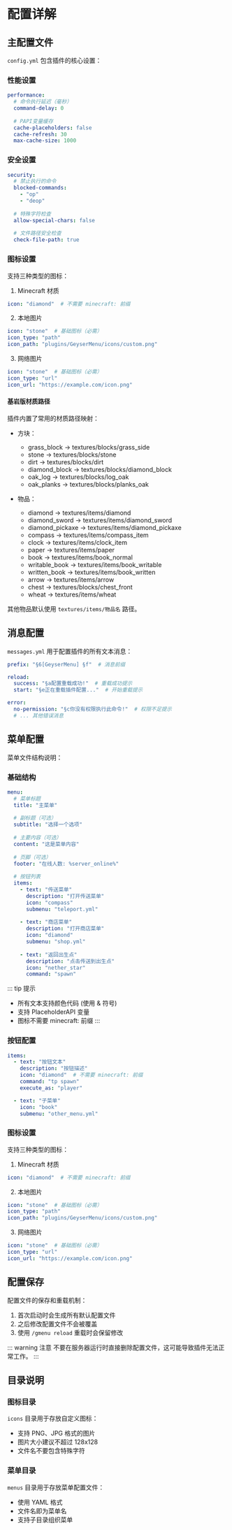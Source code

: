 # 配置详解

## 主配置文件

`config.yml` 包含插件的核心设置：

### 性能设置

```yaml
performance:
  # 命令执行延迟（毫秒）
  command-delay: 0
  
  # PAPI变量缓存
  cache-placeholders: false
  cache-refresh: 30
  max-cache-size: 1000
```

### 安全设置

```yaml
security:
  # 禁止执行的命令
  blocked-commands:
    - "op"
    - "deop"
  
  # 特殊字符检查
  allow-special-chars: false
  
  # 文件路径安全检查
  check-file-path: true
```

### 图标设置

支持三种类型的图标：

1. Minecraft 材质
```yaml
icon: "diamond"  # 不需要 minecraft: 前缀
```

2. 本地图片
```yaml
icon: "stone"  # 基础图标（必需）
icon_type: "path"
icon_path: "plugins/GeyserMenu/icons/custom.png"
```

3. 网络图片
```yaml
icon: "stone"  # 基础图标（必需）
icon_type: "url"
icon_url: "https://example.com/icon.png"
```

#### 基岩版材质路径

插件内置了常用的材质路径映射：

- 方块：
  - grass_block -> textures/blocks/grass_side
  - stone -> textures/blocks/stone
  - dirt -> textures/blocks/dirt
  - diamond_block -> textures/blocks/diamond_block
  - oak_log -> textures/blocks/log_oak
  - oak_planks -> textures/blocks/planks_oak

- 物品：
  - diamond -> textures/items/diamond
  - diamond_sword -> textures/items/diamond_sword
  - diamond_pickaxe -> textures/items/diamond_pickaxe
  - compass -> textures/items/compass_item
  - clock -> textures/items/clock_item
  - paper -> textures/items/paper
  - book -> textures/items/book_normal
  - writable_book -> textures/items/book_writable
  - written_book -> textures/items/book_written
  - arrow -> textures/items/arrow
  - chest -> textures/blocks/chest_front
  - wheat -> textures/items/wheat

其他物品默认使用 `textures/items/物品名` 路径。

## 消息配置

`messages.yml` 用于配置插件的所有文本消息：

```yaml
prefix: "§6[GeyserMenu] §f"  # 消息前缀

reload:
  success: "§a配置重载成功!"  # 重载成功提示
  start: "§e正在重载插件配置..."  # 开始重载提示

error:
  no-permission: "§c你没有权限执行此命令!"  # 权限不足提示
  # ... 其他错误消息
```

## 菜单配置

菜单文件结构说明：

### 基础结构

```yaml
menu:
  # 菜单标题
  title: "主菜单"
  
  # 副标题（可选）
  subtitle: "选择一个选项"
  
  # 主要内容（可选）
  content: "这是菜单内容"
  
  # 页脚（可选）
  footer: "在线人数: %server_online%"
  
  # 按钮列表
  items:
    - text: "传送菜单"
      description: "打开传送菜单"
      icon: "compass"
      submenu: "teleport.yml"
    
    - text: "商店菜单"
      description: "打开商店菜单"
      icon: "diamond"
      submenu: "shop.yml"
    
    - text: "返回出生点"
      description: "点击传送到出生点"
      icon: "nether_star"
      command: "spawn"
```

::: tip 提示
- 所有文本支持颜色代码 (使用 & 符号)
- 支持 PlaceholderAPI 变量
- 图标不需要 minecraft: 前缀
:::

### 按钮配置

```yaml
items:
  - text: "按钮文本"
    description: "按钮描述"
    icon: "diamond"  # 不需要 minecraft: 前缀
    command: "tp spawn"
    execute_as: "player"

  - text: "子菜单"
    icon: "book"
    submenu: "other_menu.yml"
```

### 图标设置

支持三种类型的图标：

1. Minecraft 材质
```yaml
icon: "diamond"  # 不需要 minecraft: 前缀
```

2. 本地图片
```yaml
icon: "stone"  # 基础图标（必需）
icon_type: "path"
icon_path: "plugins/GeyserMenu/icons/custom.png"
```

3. 网络图片
```yaml
icon: "stone"  # 基础图标（必需）
icon_type: "url"
icon_url: "https://example.com/icon.png"
```

## 配置保存

配置文件的保存和重载机制：

1. 首次启动时会生成所有默认配置文件
2. 之后修改配置文件不会被覆盖
3. 使用 `/gmenu reload` 重载时会保留修改

::: warning 注意
不要在服务器运行时直接删除配置文件，这可能导致插件无法正常工作。
::: 

## 目录说明

### 图标目录

`icons` 目录用于存放自定义图标：
- 支持 PNG、JPG 格式的图片
- 图片大小建议不超过 128x128
- 文件名不要包含特殊字符

### 菜单目录

`menus` 目录用于存放菜单配置文件：
- 使用 YAML 格式
- 文件名即为菜单名
- 支持子目录组织菜单 